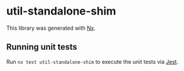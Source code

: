 # util-standalone-shim

This library was generated with [Nx](https://nx.dev).

## Running unit tests

Run `nx test util-standalone-shim` to execute the unit tests via [Jest](https://jestjs.io).
